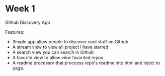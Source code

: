 # Week 1

Github Discovery App

Features:

- Simple app allow people to discover cool stuff on Github
- A stream view to view all project I have starred
- A search view you can search in Github
- A favorite view to allow view favorited repos
- A readme processor that proccess repo's readme into html and inject to page.